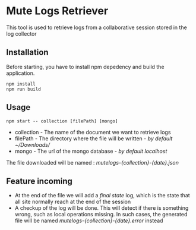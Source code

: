 # Mute Logs Retriever

This tool is used to retrieve logs from a collaborative session stored in the log collector

## Installation

Before starting, you have to install npm depedency and build the application.

```
npm install
npm run build
```

## Usage

`npm start -- collection [filePath] [mongo]`

- collection - The name of the document we want to retrieve logs
- filePath - The directory where the file will be written - _by default ~/Downloads/_
- mongo - The url of the mongo database - _by default localhost_

The file downloaded will be named : _mutelogs-{collection}-{date}.json_

## Feature incoming

- At the end of the file we will add a _final state_ log, which is the state that all site normally reach at the end of the session
- A checkup of the log will be done. This will detect if there is something wrong, such as local operations missing. In such cases, the generated file will be named _mutelogs-{collection}-{date}.error_ instead
